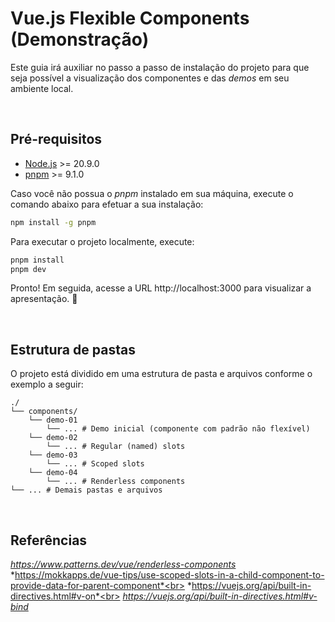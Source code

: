# Vue.js Flexible Components (Demonstração)

Este guia irá auxiliar no passo a passo de instalação do projeto para que seja possível a visualização dos componentes e das *demos* em seu ambiente local.

<br>

## Pré-requisitos

* [Node.js](https://nodejs.org/en) >= 20.9.0
* [pnpm](https://pnpm.io/) >= 9.1.0

Caso você não possua o *pnpm* instalado em sua máquina, execute o comando abaixo para efetuar a sua instalação:

```bash
npm install -g pnpm
```

Para executar o projeto localmente, execute:

```bash
pnpm install
pnpm dev
```

Pronto! Em seguida, acesse a URL http://localhost:3000 para visualizar a apresentação. :rocket:

<br>

## Estrutura de pastas

O projeto está dividido em uma estrutura de pasta e arquivos conforme o exemplo a seguir:

```
./
└── components/
    └── demo-01
        └── ... # Demo inicial (componente com padrão não flexível)
    └── demo-02
        └── ... # Regular (named) slots
    └── demo-03
        └── ... # Scoped slots
    └── demo-04
        └── ... # Renderless components
└── ... # Demais pastas e arquivos
```

<br>

## Referências

*https://www.patterns.dev/vue/renderless-components* <br>
*https://mokkapps.de/vue-tips/use-scoped-slots-in-a-child-component-to-provide-data-for-parent-component*<br>
*https://vuejs.org/api/built-in-directives.html#v-on*<br>
*https://vuejs.org/api/built-in-directives.html#v-bind*
